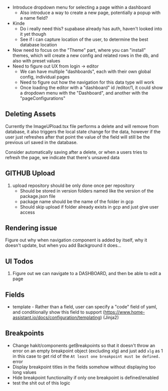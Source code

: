 - Introduce dropdown menu for selecting a page within a dashboard
   - Also introduce a way to create a new page, potentially a popup with a name field?
- Kinde
  - Do i really need this? supabase already has auth, haven't looked into it yet though
  - See if i can capture location of the user, to determine the best database location
- Now need to focus on the "Theme" part, where you can "install" themes, which will create a new config and related rows in the db, and also with preset values
- Need to figure out UX from login -> editor
  - We can have multiple "dashboards", each with their own global config, individual pages
  - Need to figure out how the navigation for this data type will work
  - Once loading the editor with a "dashboard" id /editor/1, it could show a dropdown menu with the "Dashboard", and another with the "pageConfigurations"

## Deleting Assets
Currently the ImageUPload.tsx file performs a delete and will remove from database, it also triggers the local state change for the data, however if the user just refreshes after that point the value of the field will still be the previous url saved in the database.

Consider automatically saving after a delete, or when a users tries to refresh the page, we indicate that there's unsaved data

## GITHUB Upload

1. upload repository should be only done once per repository
    - Should be stored in version folders named like the version of the package.json file
    - package name should be the name of the folder in gcp
    - Should skip upload if folder already exists in gcp and just give user access

## Rendering issue
Figure out why when navigation component is added by itself, why it doesn't update, but when you add Background it does...

## UI Todos

1. Figure out we can navigate to a DASHBOARD, and then be able to edit a page


## Fields
- template - Rather than a field, user can specify a "code" field of yaml, and conditionally show this field to support (https://www.home-assistant.io/docs/configuration/templating) (Jinja2)

## Breakpoints
- Change hakit/components getBreakpoints so that it doesn't throw an error on an empty breakpoint object (excluding xlg) and just add `xlg` as 1 in this case to get rid of the `At least one breakpoint must be defined.` error
- Display breakpoint titles in the fields somehow without displaying too long values
- Hide breakpoint functionality if only one breakpoint is defined/enabled
- test the shit out of this logic